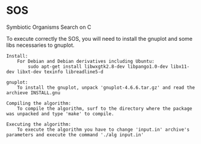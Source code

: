 # SOS
Symbiotic Organisms Search on C

To execute correctly the SOS, you will need to install the gnuplot and some libs necessaries to gnuplot.
	
	Install:
		For Debian and Debian derivatives including Ubuntu:
			sudo apt-get install libwxgtk2.8-dev libpango1.0-dev libx11-dev libxt-dev texinfo libreadline5-d

	gnuplot:
		To install the gnuplot, unpack 'gnuplot-4.6.6.tar.gz' and read the archieve INSTALL.gnu

	Compiling the algorithm:
		To compile the algorithm, surf to the directory where the package was unpacked and type 'make' to compile.
	
	Executing the algorithm:
		To execute the algorithm you have to change 'input.in' archive's parameters and execute the command './alg input.in'
